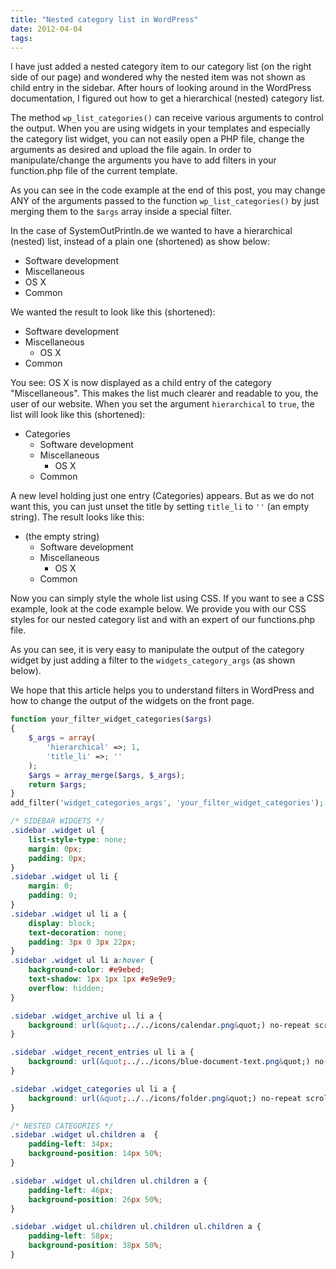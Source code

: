 ```yaml
---
title: "Nested category list in WordPress"
date: 2012-04-04
tags:
---
```

I have just added a nested category item to our category list (on the right side of our page) and wondered why the nested item was not shown as child entry in the sidebar. After hours of looking around in the WordPress documentation, I figured out how to get a hierarchical (nested) category list.


<!--more-->


The method ``wp_list_categories()`` can receive various arguments to control the output. When you are using widgets in your templates and especially the category list widget, you can not easily open a PHP file, change the arguments as desired and upload the file again. In order to manipulate/change the arguments you have to add filters in your function.php file of the current template.

As you can see in the code example at the end of this post, you may change ANY of the arguments passed to the function ``wp_list_categories()`` by just merging them to the ``$args`` array inside a special filter.

In the case of SystemOutPrintln.de we wanted to have a hierarchical (nested) list, instead of a plain one (shortened) as show below:
	
* Software development
* Miscellaneous
* OS X
* Common
	
We wanted the result to look like this (shortened):

* Software development
* Miscellaneous
	* OS X
* Common
	
You see: OS X is now displayed as a child entry of the category "Miscellaneous". This makes the list much clearer and readable to you, the user of our website. When you set the argument ``hierarchical`` to ``true``, the list will look like this (shortened):
	
* Categories
	* Software development
	* Miscellaneous
		* OS X
	* Common
		
A new level holding just one entry (Categories) appears. But as we do not want this, you can just unset the title by setting ``title_li`` to ``''`` (an empty string). The result looks like this:
	
* (the empty string)
	* Software development
	* Miscellaneous
		* OS X
	* Common
		
Now  you can simply style the whole list using CSS. If you want to see a CSS example, look at the code example below. We provide you with our CSS styles for our nested category list and with an expert of our functions.php file.

As you can see, it is very easy to manipulate the output of the category widget by just adding a filter to the ``widgets_category_args`` (as shown below).

We hope that this article helps you to understand filters in WordPress and how to change the output of the widgets on the front page.

~~~php
function your_filter_widget_categories($args)
{
   	$_args = array(
		'hierarchical' =>; 1,
		'title_li' =>; ''
   	);
   	$args = array_merge($args, $_args);
   	return $args;
}
add_filter('widget_categories_args', 'your_filter_widget_categories');
~~~

~~~css
/* SIDEBAR WIDGETS */
.sidebar .widget ul {
    list-style-type: none;
    margin: 0px;
    padding: 0px;
}
.sidebar .widget ul li {
    margin: 0;
    padding: 0;
}
.sidebar .widget ul li a {
    display: block;
    text-decoration: none;
    padding: 3px 0 3px 22px;
}
.sidebar .widget ul li a:hover {
    background-color: #e9ebed;
    text-shadow: 1px 1px 1px #e9e9e9;
    overflow: hidden;
}

.sidebar .widget_archive ul li a {
    background: url(&quot;../../icons/calendar.png&quot;) no-repeat scroll 2px 50% transparent;
}

.sidebar .widget_recent_entries ul li a {
    background: url(&quot;../../icons/blue-document-text.png&quot;) no-repeat scroll 2px 50% transparent;
}

.sidebar .widget_categories ul li a {
    background: url(&quot;../../icons/folder.png&quot;) no-repeat scroll 2px 50% transparent;
}

/* NESTED CATEGORIES */
.sidebar .widget ul.children a  {
    padding-left: 34px;
    background-position: 14px 50%;
}

.sidebar .widget ul.children ul.children a {
    padding-left: 46px;
    background-position: 26px 50%;
}

.sidebar .widget ul.children ul.children ul.children a {
    padding-left: 58px;
    background-position: 38px 50%;
}
~~~
